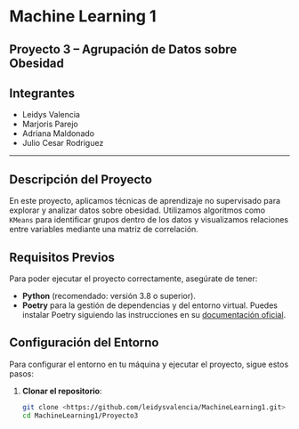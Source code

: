 # Machine Learning 1
## Proyecto 3 – Agrupación de Datos sobre Obesidad

## Integrantes
* Leidys Valencia
* Marjoris Parejo
* Adriana Maldonado
* Julio Cesar Rodriguez

---

## Descripción del Proyecto

En este proyecto, aplicamos técnicas de aprendizaje no supervisado para explorar y analizar datos sobre obesidad. Utilizamos algoritmos como `KMeans` para identificar grupos dentro de los datos y visualizamos relaciones entre variables mediante una matriz de correlación.

## Requisitos Previos

Para poder ejecutar el proyecto correctamente, asegúrate de tener:
- **Python** (recomendado: versión 3.8 o superior).
- **Poetry** para la gestión de dependencias y del entorno virtual. Puedes instalar Poetry siguiendo las instrucciones en su [documentación oficial](https://python-poetry.org/docs/).

## Configuración del Entorno

Para configurar el entorno en tu máquina y ejecutar el proyecto, sigue estos pasos:

1. **Clonar el repositorio**:
   ```bash
   git clone <https://github.com/leidysvalencia/MachineLearning1.git>
   cd MachineLearning1/Proyecto3
